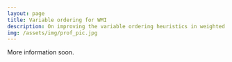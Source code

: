 ```yaml
---
layout: page
title: Variable ordering for WMI
description: On improving the variable ordering heuristics in weighted model integration (WMI), yielding faster exact probabilistic inference for discrete-continuous variables problems.
img: /assets/img/prof_pic.jpg
---
```


More information soon.
